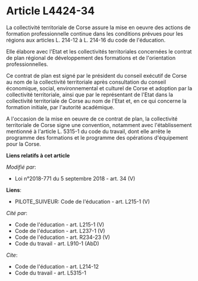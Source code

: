 # Article L4424-34

La collectivité territoriale de Corse assure la mise en oeuvre des actions de formation professionnelle continue dans les
conditions prévues pour les régions aux articles L. 214-12 à L. 214-16 du code de l'éducation.

Elle élabore avec l'Etat et les collectivités territoriales concernées le contrat de plan régional de développement des
formations et de l'orientation professionnelles.

Ce contrat de plan est signé par le président du conseil exécutif de Corse au nom de la collectivité territoriale après
consultation du conseil économique, social, environnemental et culturel de Corse et adoption par la collectivité
territoriale, ainsi que par le représentant de l'Etat dans la collectivité territoriale de Corse au nom de l'Etat et, en ce
qui concerne la formation initiale, par l'autorité académique.

A l'occasion de la mise en oeuvre de ce contrat de plan, la collectivité territoriale de Corse signe une convention,
notamment avec l'établissement mentionné à l'article L. 5315-1 du code du travail, dont elle arrête le programme des
formations et le programme des opérations d'équipement pour la Corse.

**Liens relatifs à cet article**

_Modifié par_:

  - Loi n°2018-771 du 5 septembre 2018 - art. 34 (V)

**Liens**:

  - PILOTE_SUIVEUR: Code de l'éducation - art. L215-1 (V)

_Cité par_:

  - Code de l'éducation - art. L215-1 (V)
  - Code de l'éducation - art. L237-1 (V)
  - Code de l'éducation - art. R234-23 (V)
  - Code du travail - art. L910-1 (AbD)

_Cite_:

  - Code de l'éducation - art. L214-12
  - Code du travail - art. L5315-1

